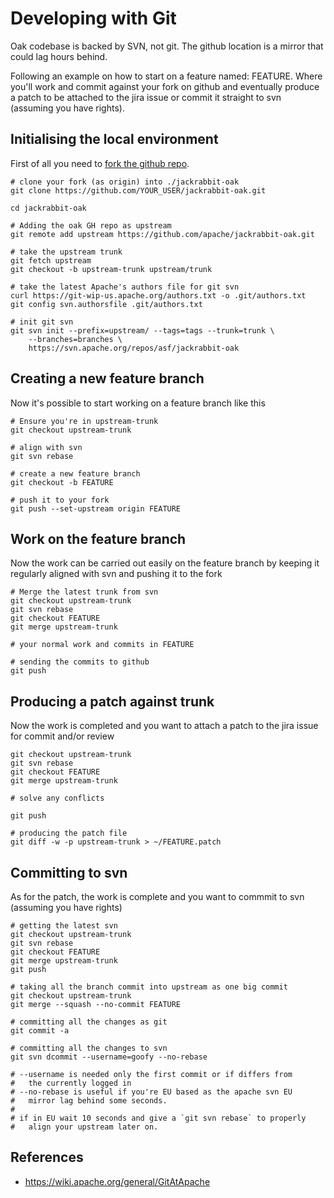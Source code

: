 # Developing with Git

Oak codebase is backed by SVN, not git. The github location is a
mirror that could lag hours behind.

Following an example on how to start on a feature named:
FEATURE. Where you'll work and commit against your fork on github and
eventually produce a patch to be attached to the jira issue or commit
it straight to svn (assuming you have rights).

## Initialising the local environment

First of all you need to [fork the github repo](http://github.com/apache/jackrabbit-oak).

    # clone your fork (as origin) into ./jackrabbit-oak
    git clone https://github.com/YOUR_USER/jackrabbit-oak.git

    cd jackrabbit-oak

    # Adding the oak GH repo as upstream
    git remote add upstream https://github.com/apache/jackrabbit-oak.git

    # take the upstream trunk
    git fetch upstream
    git checkout -b upstream-trunk upstream/trunk

    # take the latest Apache's authors file for git svn
    curl https://git-wip-us.apache.org/authors.txt -o .git/authors.txt
    git config svn.authorsfile .git/authors.txt

    # init git svn 
    git svn init --prefix=upstream/ --tags=tags --trunk=trunk \
        --branches=branches \
        https://svn.apache.org/repos/asf/jackrabbit-oak
        
## Creating a new feature branch

Now it's possible to start working on a feature branch like this

    # Ensure you're in upstream-trunk
    git checkout upstream-trunk

    # align with svn
    git svn rebase

    # create a new feature branch
    git checkout -b FEATURE

    # push it to your fork
    git push --set-upstream origin FEATURE

## Work on the feature branch

Now the work can be carried out easily on the feature branch by
keeping it regularly aligned with svn and pushing it to the fork

    # Merge the latest trunk from svn
    git checkout upstream-trunk
    git svn rebase
    git checkout FEATURE
    git merge upstream-trunk

    # your normal work and commits in FEATURE

    # sending the commits to github
    git push
    
## Producing a patch against trunk

Now the work is completed and you want to attach a patch to the jira
issue for commit and/or review

    git checkout upstream-trunk
    git svn rebase
    git checkout FEATURE
    git merge upstream-trunk

    # solve any conflicts

    git push

    # producing the patch file
    git diff -w -p upstream-trunk > ~/FEATURE.patch


## Committing to svn

As for the patch, the work is complete and you want to commmit to svn
(assuming you have rights)

    # getting the latest svn
    git checkout upstream-trunk
    git svn rebase
    git checkout FEATURE
    git merge upstream-trunk
    git push

    # taking all the branch commit into upstream as one big commit
    git checkout upstream-trunk
    git merge --squash --no-commit FEATURE

    # committing all the changes as git
    git commit -a

    # committing all the changes to svn
    git svn dcommit --username=goofy --no-rebase

    # --username is needed only the first commit or if differs from
    #   the currently logged in
    # --no-rebase is useful if you're EU based as the apache svn EU
    #   mirror lag behind some seconds.
    #
    # if in EU wait 10 seconds and give a `git svn rebase` to properly
    #   align your upstream later on.
    
## References

- https://wiki.apache.org/general/GitAtApache

